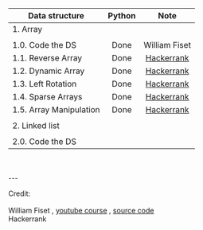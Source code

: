 <center>

| Data structure          | Python |                                               Note                                                |
| ----------------------- | :----: | :-----------------------------------------------------------------------------------------------: |
| 1. Array                |        |                                                                                                   |
|                         |        |
| 1.0. Code the DS        |  Done  |                                           William Fiset                                           |
| 1.1. Reverse Array      |  Done  |     [Hackerrank](https://www.hackerrank.com/challenges/arrays-ds/problem?isFullScreen=true#!)     |
| 1.2. Dynamic Array      |  Done  |    [Hackerrank](https://www.hackerrank.com/challenges/dynamic-array/problem?isFullScreen=true)    |
| 1.3. Left Rotation      |  Done  | [Hackerrank](https://www.hackerrank.com/challenges/array-left-rotation/problem?isFullScreen=true) |
| 1.4. Sparse Arrays      |  Done  |    [Hackerrank](https://www.hackerrank.com/challenges/sparse-arrays/problem?isFullScreen=true)    |
| 1.5. Array Manipulation |  Done  |        [Hackerrank](https://www.hackerrank.com/challenges/crush/problem?isFullScreen=true)        |
|                         |        |
| 2. Linked list          |        |                                                                                                   |
|                         |        |
| 2.0. Code the DS        |        |                                                                                                   |

</center>

<br />
<br />
---

Credit: \
 <br/>
William Fiset , [youtube course](https://www.youtube.com/playlist?list=PLDV1Zeh2NRsB6SWUrDFW2RmDotAfPbeHu) , [source code](https://github.com/williamfiset/Algorithms) \
Hackerrank
